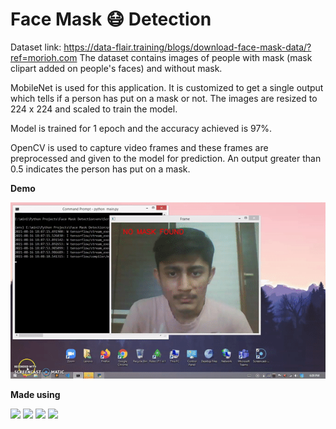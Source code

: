 # Face Mask :mask: Detection 

Dataset link: https://data-flair.training/blogs/download-face-mask-data/?ref=morioh.com
The dataset contains images of people with mask (mask clipart added on people's faces) and without mask.

MobileNet is used for this application. It is customized to get a single output which tells if a person has put on a mask or not.
The images are resized to 224 x 224 and scaled to train the model.

Model is trained for 1 epoch and the accuracy achieved is 97%.

OpenCV is used to capture video frames and these frames are preprocessed and given to the model for prediction.
An output greater than 0.5 indicates the person has put on a mask.

**Demo**

<img src="https://github.com/Yash4900/Python-projects/blob/master/Face%20Mask%20Detection/demo/demo.gif?raw=true" />

**Made using**

<span><img src="https://www.vectorlogo.zone/logos/tensorflow/tensorflow-ar21.svg" /></span>
<span><img src="https://www.vectorlogo.zone/logos/opencv/opencv-ar21.svg" /></span>
<span><img src="https://www.vectorlogo.zone/logos/numpy/numpy-ar21.svg" /></span>
<span><img src="https://www.vectorlogo.zone/logos/jupyter/jupyter-ar21.svg" /></span>

